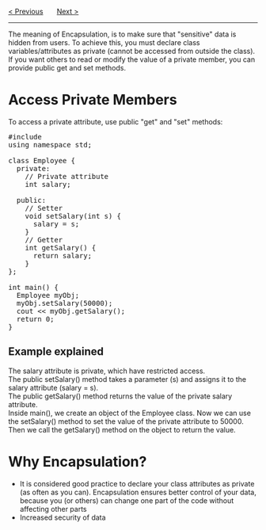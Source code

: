 <a href="/Classes/Specifiers.md">&lt; Previous</a>
&nbsp;&nbsp;&nbsp;&nbsp;&nbsp;
<a href="/Classes/Inheritance/Main.md">Next &gt;</a>
<hr>
The meaning of Encapsulation, is to make sure that "sensitive" data is hidden from users. To achieve this, you must declare class variables/attributes as private (cannot be accessed from outside the class). If you want others to read or modify the value of a private member, you can provide public get and set methods.
<h1>Access Private Members</h1>
To access a private attribute, use public "get" and "set" methods:
<pre>
#include <iostream>
using namespace std;<br>
class Employee {
  private:
    // Private attribute
    int salary;<br>
  public:
    // Setter
    void setSalary(int s) {
      salary = s;
    }
    // Getter
    int getSalary() {
      return salary;
    }
};<br>
int main() {
  Employee myObj;
  myObj.setSalary(50000);
  cout &lt;&lt; myObj.getSalary();
  return 0;
}
</pre>
<h2>Example explained</h2>
The salary attribute is private, which have restricted access.
<br>
The public setSalary() method takes a parameter (s) and assigns it to the salary attribute (salary = s).
<br>
The public getSalary() method returns the value of the private salary attribute.
<br>
Inside main(), we create an object of the Employee class. Now we can use the setSalary() method to set the value of the private attribute to 50000. Then we call the getSalary() method on the object to return the value.
<h1>Why Encapsulation?</h1>
<ul>
  <li>It is considered good practice to declare your class attributes as private (as often as you can). Encapsulation ensures better control of your data, because you (or others) can change one part of the code without affecting other parts</li>
  <li>Increased security of data</li>
</ul>
